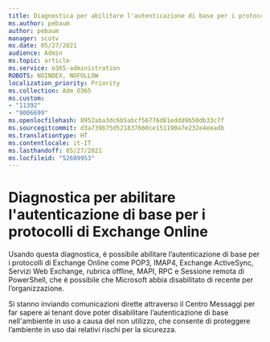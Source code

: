 ```yaml
---
title: Diagnostica per abilitare l'autenticazione di base per i protocolli di Exchange Online
ms.author: pebaum
author: pebaum
manager: scotv
ms.date: 05/27/2021
audience: Admin
ms.topic: article
ms.service: o365-administration
ROBOTS: NOINDEX, NOFOLLOW
localization_priority: Priority
ms.collection: Adm_O365
ms.custom:
- "11392"
- "9006699"
ms.openlocfilehash: 8952aba3dc6b5abcf56776d81eddd9b50db33c7f
ms.sourcegitcommit: d3a739b75d521837660ce151190a7e232e4eeadb
ms.translationtype: HT
ms.contentlocale: it-IT
ms.lasthandoff: 05/27/2021
ms.locfileid: "52689953"
---
```

# <a name="diagnostic-to-enable-basic-authentication-for-exchange-online-protocols"></a>Diagnostica per abilitare l'autenticazione di base per i protocolli di Exchange Online

Usando questa diagnostica, è possibile abilitare l’autenticazione di base per i protocolli di Exchange Online come POP3, IMAP4, Exchange ActiveSync, Servizi Web Exchange, rubrica offline, MAPI, RPC e Sessione remota di PowerShell, che è possibile che Microsoft abbia disabilitato di recente per l’organizzazione. 

Si stanno inviando comunicazioni dirette attraverso il Centro Messaggi per far sapere ai tenant dove poter disabilitare l’autenticazione di base nell'ambiente in uso a causa del non utilizzo, che consente di proteggere l’ambiente in uso dai relativi rischi per la sicurezza.